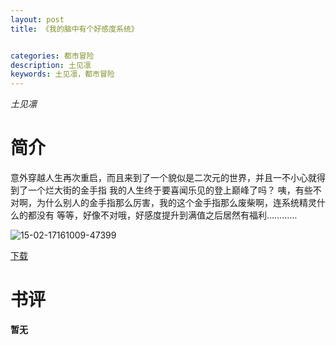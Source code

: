 ```yaml
---
layout: post
title: 《我的脑中有个好感度系统》


categories: 都市冒险
description: 土见凛
keywords: 土见凛，都市冒险
---
```


*土见凛*

# 简介

意外穿越人生再次重启，而且来到了一个貌似是二次元的世界，并且一不小心就得到了一个烂大街的金手指 我的人生终于要喜闻乐见的登上巅峰了吗？ 咦，有些不对啊，为什么别人的金手指那么厉害，我的这个金手指那么废柴啊，连系统精灵什么的都没有 等等，好像不对哦，好感度提升到满值之后居然有福利…………

![15-02-17161009-47399](https://cdn.jsdelivr.net/gh/YYbooks0/yybooks0img@master/bookscover2/15-02-17161009-47399.21ydu0jvtdk0.jpg)

[下载](https://link.jscdn.cn/1drv/aHR0cHM6Ly8xZHJ2Lm1zL3QvcyFBaGU2R2dNWmVFb2poV21DSXhtaXFxWDJuWU42P2U9WDVrRGR5.txt)

# 书评
**暂无**
